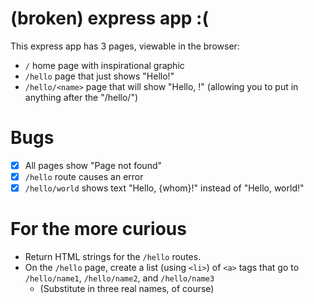 
# (broken) express app :(

This express app has 3 pages, viewable in the browser:

- `/` home page with inspirational graphic
- `/hello` page that just shows "Hello!"
- `/hello/<name>` page that will show "Hello, <name>!" (allowing you to put in anything after the "/hello/")

# Bugs

- [X] All pages show "Page not found"
- [X] `/hello` route causes an error
- [X] `/hello/world` shows text "Hello, {whom}!" instead of "Hello, world!"

# For the more curious

- Return HTML strings for the `/hello` routes.
- On the `/hello` page, create a list (using `<li>`) of `<a>` tags that go to `/hello/name1`, `/hello/name2`, and `/hello/name3`
  - (Substitute in three real names, of course)
